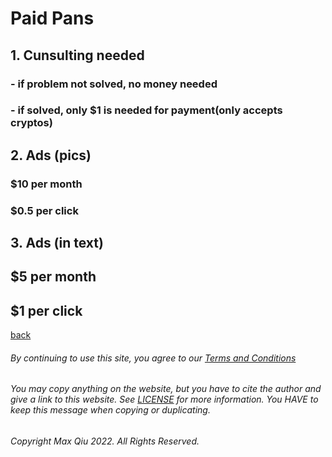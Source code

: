 # Paid Pans
## 1. Cunsulting needed
### - if problem not solved, no money needed
### - if solved, only $1 is needed for payment(only accepts cryptos)
## 2. Ads (pics)
### $10 per month
### $0.5 per click
## 3. Ads (in text)
## $5 per month
## $1 per click
[back](https://qqiumax.github.io/home/)

###### By continuing to use this site, you agree to our [Terms and Conditions](https://qqiumax.github.io/terms/)


###### You may copy anything on the website, but you have to cite the author and give a link to this website. See [LICENSE](https://qqiumax.github.io/LICENSE) for more information. You HAVE to keep this message when copying or duplicating.
###### Copyright Max Qiu 2022. All Rights Reserved.